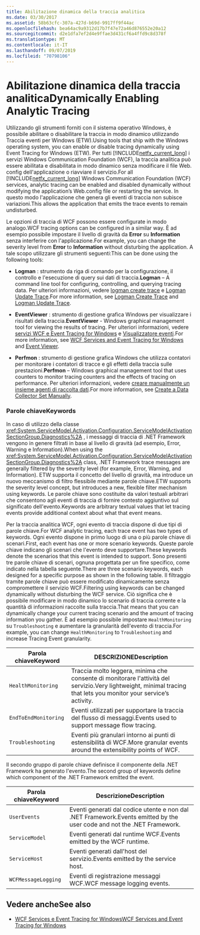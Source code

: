 ```yaml
---
title: Abilitazione dinamica della traccia analitica
ms.date: 03/30/2017
ms.assetid: 58b63cfc-307a-427d-b69d-9917ff9f44ac
ms.openlocfilehash: bea64ac9a9312d17b7f47e72a46d876552e20a12
ms.sourcegitcommit: d2e1dfa7ef2d4e9ffae3d431cf6a4ffd9c8d378f
ms.translationtype: MT
ms.contentlocale: it-IT
ms.lasthandoff: 09/07/2019
ms.locfileid: "70798106"
---
```

# <a name="dynamically-enabling-analytic-tracing"></a><span data-ttu-id="a1a7f-102">Abilitazione dinamica della traccia analitica</span><span class="sxs-lookup"><span data-stu-id="a1a7f-102">Dynamically Enabling Analytic Tracing</span></span>
<span data-ttu-id="a1a7f-103">Utilizzando gli strumenti forniti con il sistema operativo Windows, è possibile abilitare o disabilitare la traccia in modo dinamico utilizzando Traccia eventi per Windows (ETW).</span><span class="sxs-lookup"><span data-stu-id="a1a7f-103">Using tools that ship with the Windows operating system, you can enable or disable tracing dynamically using Event Tracing for Windows (ETW).</span></span> <span data-ttu-id="a1a7f-104">Per tutti [!INCLUDE[netfx_current_long](../../../../../includes/netfx-current-long-md.md)] i servizi Windows Communication Foundation (WCF), la traccia analitica può essere abilitata e disabilitata in modo dinamico senza modificare il file Web. config dell'applicazione o riavviare il servizio.</span><span class="sxs-lookup"><span data-stu-id="a1a7f-104">For all [!INCLUDE[netfx_current_long](../../../../../includes/netfx-current-long-md.md)] Windows Communication Foundation (WCF) services, analytic tracing can be enabled and disabled dynamically without modifying the application’s Web.config file or restarting the service.</span></span> <span data-ttu-id="a1a7f-105">In questo modo l'applicazione che genera gli eventi di traccia non subisce variazioni.</span><span class="sxs-lookup"><span data-stu-id="a1a7f-105">This allows the application that emits the trace events to remain undisturbed.</span></span>  
  
 <span data-ttu-id="a1a7f-106">Le opzioni di traccia di WCF possono essere configurate in modo analogo.</span><span class="sxs-lookup"><span data-stu-id="a1a7f-106">WCF tracing options can be configured in a similar way.</span></span> <span data-ttu-id="a1a7f-107">È ad esempio possibile impostare il livello di gravità da **Error** su **Information** senza interferire con l'applicazione.</span><span class="sxs-lookup"><span data-stu-id="a1a7f-107">For example, you can change the severity level from **Error** to **Information** without disturbing the application.</span></span> <span data-ttu-id="a1a7f-108">A tale scopo utilizzare gli strumenti seguenti:</span><span class="sxs-lookup"><span data-stu-id="a1a7f-108">This can be done using the following tools:</span></span>  
  
- <span data-ttu-id="a1a7f-109">**Logman** : strumento da riga di comando per la configurazione, il controllo e l'esecuzione di query sui dati di traccia.</span><span class="sxs-lookup"><span data-stu-id="a1a7f-109">**Logman** – A command line tool for configuring, controlling, and querying tracing data.</span></span> <span data-ttu-id="a1a7f-110">Per ulteriori informazioni, vedere [logman create trace](https://go.microsoft.com/fwlink/?LinkId=165426) e [Logman Update Trace](https://go.microsoft.com/fwlink/?LinkId=165427).</span><span class="sxs-lookup"><span data-stu-id="a1a7f-110">For more information, see [Logman Create Trace](https://go.microsoft.com/fwlink/?LinkId=165426) and [Logman Update Trace](https://go.microsoft.com/fwlink/?LinkId=165427).</span></span>  
  
- <span data-ttu-id="a1a7f-111">**EventViewer** : strumento di gestione grafica Windows per visualizzare i risultati della traccia.</span><span class="sxs-lookup"><span data-stu-id="a1a7f-111">**EventViewer** - Windows graphical management tool for viewing the results of tracing.</span></span> <span data-ttu-id="a1a7f-112">Per ulteriori informazioni, vedere [servizi WCF e Event Tracing for Windows](../../samples/wcf-services-and-event-tracing-for-windows.md) e [Visualizzatore eventi](https://go.microsoft.com/fwlink/?LinkId=165428).</span><span class="sxs-lookup"><span data-stu-id="a1a7f-112">For more information, see [WCF Services and Event Tracing for Windows](../../samples/wcf-services-and-event-tracing-for-windows.md) and [Event Viewer](https://go.microsoft.com/fwlink/?LinkId=165428).</span></span>  
  
- <span data-ttu-id="a1a7f-113">**Perfmon** : strumento di gestione grafica Windows che utilizza contatori per monitorare i contatori di tracce e gli effetti della traccia sulle prestazioni.</span><span class="sxs-lookup"><span data-stu-id="a1a7f-113">**Perfmon** – Windows graphical management tool that uses counters to monitor tracing counters and the effects of tracing on performance.</span></span> <span data-ttu-id="a1a7f-114">Per ulteriori informazioni, vedere [creare manualmente un insieme agenti di raccolta dati](https://go.microsoft.com/fwlink/?LinkId=165429).</span><span class="sxs-lookup"><span data-stu-id="a1a7f-114">For more information, see [Create a Data Collector Set Manually](https://go.microsoft.com/fwlink/?LinkId=165429).</span></span>  
  
### <a name="keywords"></a><span data-ttu-id="a1a7f-115">Parole chiave</span><span class="sxs-lookup"><span data-stu-id="a1a7f-115">Keywords</span></span>  
 <span data-ttu-id="a1a7f-116">In caso di utilizzo della classe <xref:System.ServiceModel.Activation.Configuration.ServiceModelActivationSectionGroup.Diagnostics%2A> , i messaggi di traccia di .NET Framework vengono in genere filtrati in base al livello di gravità (ad esempio, Error, Warning e Information).</span><span class="sxs-lookup"><span data-stu-id="a1a7f-116">When using the <xref:System.ServiceModel.Activation.Configuration.ServiceModelActivationSectionGroup.Diagnostics%2A> class, .NET Framework trace messages are generally filtered by the severity level (for example, Error, Warning, and Information).</span></span> <span data-ttu-id="a1a7f-117">ETW supporta il concetto del livello di gravità, ma introduce un nuovo meccanismo di filtro flessibile mediante parole chiave.</span><span class="sxs-lookup"><span data-stu-id="a1a7f-117">ETW supports the severity level concept, but introduces a new, flexible filter mechanism using keywords.</span></span> <span data-ttu-id="a1a7f-118">Le parole chiave sono costituite da valori testuali arbitrari che consentono agli eventi di traccia di fornire contesto aggiuntivo sul significato dell'evento.</span><span class="sxs-lookup"><span data-stu-id="a1a7f-118">Keywords are arbitrary textual values that let tracing events provide additional context about what that event means.</span></span>  
  
 <span data-ttu-id="a1a7f-119">Per la traccia analitica WCF, ogni evento di traccia dispone di due tipi di parole chiave.</span><span class="sxs-lookup"><span data-stu-id="a1a7f-119">For WCF analytic tracing, each trace event has two types of keywords.</span></span> <span data-ttu-id="a1a7f-120">Ogni evento dispone in primo luogo di una o più parole chiave di scenari.</span><span class="sxs-lookup"><span data-stu-id="a1a7f-120">First, each event has one or more scenario keywords.</span></span> <span data-ttu-id="a1a7f-121">Queste parole chiave indicano gli scenari che l'evento deve supportare.</span><span class="sxs-lookup"><span data-stu-id="a1a7f-121">These keywords denote the scenarios that this event is intended to support.</span></span> <span data-ttu-id="a1a7f-122">Sono presenti tre parole chiave di scenari, ognuna progettata per un fine specifico, come indicato nella tabella seguente.</span><span class="sxs-lookup"><span data-stu-id="a1a7f-122">There are three scenario keywords, each designed for a specific purpose as shown in the following table.</span></span> <span data-ttu-id="a1a7f-123">Il filtraggio tramite parole chiave può essere modificato dinamicamente senza compromettere il servizio WCF.</span><span class="sxs-lookup"><span data-stu-id="a1a7f-123">Filtering using keywords can be changed dynamically without disturbing the WCF service.</span></span> <span data-ttu-id="a1a7f-124">Ciò significa che è possibile modificare in modo dinamico lo scenario di traccia corrente e la quantità di informazioni raccolte sulla traccia.</span><span class="sxs-lookup"><span data-stu-id="a1a7f-124">That means that you can dynamically change your current tracing scenario and the amount of tracing information you gather.</span></span> <span data-ttu-id="a1a7f-125">È ad esempio possibile impostare `HealthMonitoring` su `Troubleshooting` e aumentare la granularità dell'evento di traccia.</span><span class="sxs-lookup"><span data-stu-id="a1a7f-125">For example, you can change `HealthMonitoring` to `Troubleshooting` and increase Tracing Event granularity.</span></span>  
  
|<span data-ttu-id="a1a7f-126">Parola chiave</span><span class="sxs-lookup"><span data-stu-id="a1a7f-126">Keyword</span></span>|<span data-ttu-id="a1a7f-127">DESCRIZIONE</span><span class="sxs-lookup"><span data-stu-id="a1a7f-127">Description</span></span>|  
|-------------|-----------------|  
|`HealthMonitoring`|<span data-ttu-id="a1a7f-128">Traccia molto leggera, minima che consente di monitorare l'attività del servizio.</span><span class="sxs-lookup"><span data-stu-id="a1a7f-128">Very lightweight, minimal tracing that lets you monitor your service’s activity.</span></span>|  
|`EndToEndMonitoring`|<span data-ttu-id="a1a7f-129">Eventi utilizzati per supportare la traccia del flusso di messaggi.</span><span class="sxs-lookup"><span data-stu-id="a1a7f-129">Events used to support message flow tracing.</span></span>|  
|`Troubleshooting`|<span data-ttu-id="a1a7f-130">Eventi più granulari intorno ai punti di estensibilità di WCF.</span><span class="sxs-lookup"><span data-stu-id="a1a7f-130">More granular events around the extensibility points of WCF.</span></span>|  
  
 <span data-ttu-id="a1a7f-131">Il secondo gruppo di parole chiave definisce il componente della .NET Framework ha generato l'evento.</span><span class="sxs-lookup"><span data-stu-id="a1a7f-131">The second group of keywords define which component of the .NET Framework emitted the event.</span></span>  
  
|<span data-ttu-id="a1a7f-132">Parola chiave</span><span class="sxs-lookup"><span data-stu-id="a1a7f-132">Keyword</span></span>|<span data-ttu-id="a1a7f-133">Descrizione</span><span class="sxs-lookup"><span data-stu-id="a1a7f-133">Description</span></span>|  
|-------------|-----------------|  
|`UserEvents`|<span data-ttu-id="a1a7f-134">Eventi generati dal codice utente e non dal .NET Framework.</span><span class="sxs-lookup"><span data-stu-id="a1a7f-134">Events emitted by the user code and not the .NET Framework.</span></span>|  
|`ServiceModel`|<span data-ttu-id="a1a7f-135">Eventi generati dal runtime WCF.</span><span class="sxs-lookup"><span data-stu-id="a1a7f-135">Events emitted by the WCF runtime.</span></span>|  
|`ServiceHost`|<span data-ttu-id="a1a7f-136">Eventi generati dall'host del servizio.</span><span class="sxs-lookup"><span data-stu-id="a1a7f-136">Events emitted by the service host.</span></span>|  
|`WCFMessageLogging`|<span data-ttu-id="a1a7f-137">Eventi di registrazione messaggi WCF.</span><span class="sxs-lookup"><span data-stu-id="a1a7f-137">WCF message logging events.</span></span>|  
  
## <a name="see-also"></a><span data-ttu-id="a1a7f-138">Vedere anche</span><span class="sxs-lookup"><span data-stu-id="a1a7f-138">See also</span></span>

- [<span data-ttu-id="a1a7f-139">WCF Services e Event Tracing for Windows</span><span class="sxs-lookup"><span data-stu-id="a1a7f-139">WCF Services and Event Tracing for Windows</span></span>](../../samples/wcf-services-and-event-tracing-for-windows.md)
